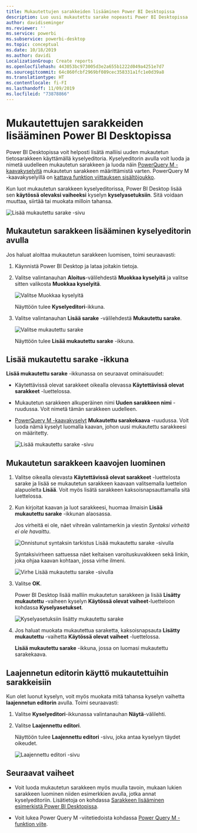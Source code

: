 ```yaml
---
title: Mukautettujen sarakkeiden lisääminen Power BI Desktopissa
description: Luo uusi mukautettu sarake nopeasti Power BI Desktopissa
author: davidiseminger
ms.reviewer: ''
ms.service: powerbi
ms.subservice: powerbi-desktop
ms.topic: conceptual
ms.date: 10/18/2019
ms.author: davidi
LocalizationGroup: Create reports
ms.openlocfilehash: 443053bc973005d3e2a655b1222d049a4251e7d7
ms.sourcegitcommit: 64c860fcbf2969bf089cec358331a1fc1e0d39a8
ms.translationtype: HT
ms.contentlocale: fi-FI
ms.lasthandoff: 11/09/2019
ms.locfileid: "73878866"
---
```

# <a name="add-a-custom-column-in-power-bi-desktop"></a>Mukautettujen sarakkeiden lisääminen Power BI Desktopissa

Power BI Desktopissa voit helposti lisätä malliisi uuden mukautetun tietosarakkeen käyttämällä kyselyeditoria. Kyselyeditorin avulla voit luoda ja nimetä uudelleen mukautetun sarakkeen ja luoda näin [PowerQuery M -kaavakyselyitä](https://docs.microsoft.com/powerquery-m/quick-tour-of-the-power-query-m-formula-language) mukautetun sarakkeen määrittämistä varten. PowerQuery M -kaavakyselyillä on [kattava funktion viittauksen sisältöjoukko](https://docs.microsoft.com/powerquery-m/power-query-m-function-reference). 

Kun luot mukautetun sarakkeen kyselyeditorissa, Power BI Desktop lisää sen **käytössä olevaksi vaiheeksi** kyselyn **kyselyasetuksiin**. Sitä voidaan muuttaa, siirtää tai muokata milloin tahansa.

![Lisää mukautettu sarake -sivu](media/desktop-add-custom-column/add-custom-column_01.png)

## <a name="use-query-editor-to-add-a-custom-column"></a>Mukautetun sarakkeen lisääminen kyselyeditorin avulla

Jos haluat aloittaa mukautetun sarakkeen luomisen, toimi seuraavasti:

1. Käynnistä Power BI Desktop ja lataa joitakin tietoja.

2. Valitse valintanauhan **Aloitus**-välilehdestä **Muokkaa kyselyitä** ja valitse sitten valikosta **Muokkaa kyselyitä**.

   ![Valitse Muokkaa kyselyitä](media/desktop-add-custom-column/add-column-from-example_02.png)

   Näyttöön tulee **Kyselyeditori**-ikkuna. 

2. Valitse valintanauhan **Lisää sarake** -välilehdestä **Mukautettu sarake**.

   ![Valitse mukautettu sarake](media/desktop-add-custom-column/add-custom-column_02.png)

   Näyttöön tulee **Lisää mukautettu sarake** -ikkuna.

## <a name="the-add-custom-column-window"></a>Lisää mukautettu sarake -ikkuna

**Lisää mukautettu sarake** -ikkunassa on seuraavat ominaisuudet: 
- Käytettävissä olevat sarakkeet oikealla olevassa **Käytettävissä olevat sarakkeet** -luettelossa.

- Mukautetun sarakkeen alkuperäinen nimi **Uuden sarakkeen nimi** -ruudussa. Voit nimetä tämän sarakkeen uudelleen.

- [PowerQuery M -kaavakyselyt](https://docs.microsoft.com/powerquery-m/power-query-m-function-reference) **Mukautettu sarakekaava** -ruudussa. Voit luoda nämä kyselyt luomalla kaavan, johon uusi mukautettu sarakkeesi on määritetty. 

   ![Lisää mukautettu sarake -sivu](media/desktop-add-custom-column/add-custom-column_03.png)

## <a name="create-formulas-for-your-custom-column"></a>Mukautetun sarakkeen kaavojen luominen

1. Valitse oikealla olevasta **Käytettävissä olevat sarakkeet** -luettelosta sarake ja lisää se mukautetun sarakkeen kaavaan valitsemalla luettelon alapuolelta **Lisää**. Voit myös lisätä sarakkeen kaksoisnapsauttamalla sitä luettelossa.

2. Kun kirjoitat kaavan ja luot sarakkeesi, huomaa ilmaisin **Lisää mukautettu sarake** -ikkunan alaosassa. 

   Jos virheitä ei ole, näet vihreän valintamerkin ja viestin *Syntaksi virheitä ei ole havaittu*.

   ![Onnistunut syntaksin tarkistus Lisää mukautettu sarake -sivulla](media/desktop-add-custom-column/add-custom-column_04.png)

   Syntaksivirheen sattuessa näet keltaisen varoituskuvakkeen sekä linkin, joka ohjaa kaavan kohtaan, jossa virhe ilmeni.

   ![Virhe Lisää mukautettu sarake -sivulla](media/desktop-add-custom-column/add-custom-column_05.png)

3. Valitse **OK**. 

   Power BI Desktop lisää malliin mukautetun sarakkeen ja lisää **Lisätty mukautettu** -vaiheen kyselyn **Käytössä olevat vaiheet**-luetteloon kohdassa **Kyselyasetukset**.

   ![Kyselyasetuksiin lisätty mukautettu sarake](media/desktop-add-custom-column/add-custom-column_06.png)

4. Jos haluat muokata mukautettua saraketta, kaksoisnapsauta **Lisätty mukautettu** -vaihetta **Käytössä olevat vaiheet** -luettelossa. 

   **Lisää mukautettu sarake** -ikkuna, jossa on luomasi mukautettu sarakekaava.

## <a name="use-the-advanced-editor-for-custom-columns"></a>Laajennetun editorin käyttö mukautettuihin sarakkeisiin

Kun olet luonut kyselyn, voit myös muokata mitä tahansa kyselyn vaihetta **laajennetun editorin** avulla. Toimi seuraavasti:

1. Valitse **Kyselyeditori**-ikkunassa valintanauhan **Näytä**-välilehti. 

2. Valitse **Laajennettu editori**.

   Näyttöön tulee **Laajennettu editori** -sivu, joka antaa kyselyyn täydet oikeudet. 

   ![Laajennettu editori -sivu](media/desktop-add-custom-column/add-custom-column_07.png)

   
## <a name="next-steps"></a>Seuraavat vaiheet

- Voit luoda mukautetun sarakkeen myös muulla tavoin, mukaan lukien sarakkeen luominen niiden esimerkkien avulla, jotka annat kyselyeditoriin. Lisätietoja on kohdassa [Sarakkeen lisääminen esimerkistä Power BI Desktopissa](desktop-add-column-from-example.md).

- Voit lukea Power Query M -viitetiedoista kohdassa [Power Query M -funktion viite](/powerquery-m/power-query-m-function-reference).

